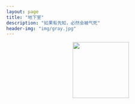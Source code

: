 ```yaml
---
layout: page
title: "地下室"
description: "如果有先知，必然会被气死"
header-img: "img/gray.jpg"
---
```



<center>
    <p><img src="http://i8.tietuku.com/82833ee1cfae4077.jpg" width="150" height="150" align="center"></p>
</center>





